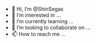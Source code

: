 - 👋 Hi, I’m @ShinSegas
- 👀 I’m interested in ...
- 🌱 I’m currently learning ...
- 💞️ I’m looking to collaborate on ...
- 📫 How to reach me ...

<!---
ShinSegas/ShinSegas is a ✨ special ✨ repository because its `README.md` (this file) appears on your GitHub profile.
You can click the Preview link to take a look at your changes.
--->
